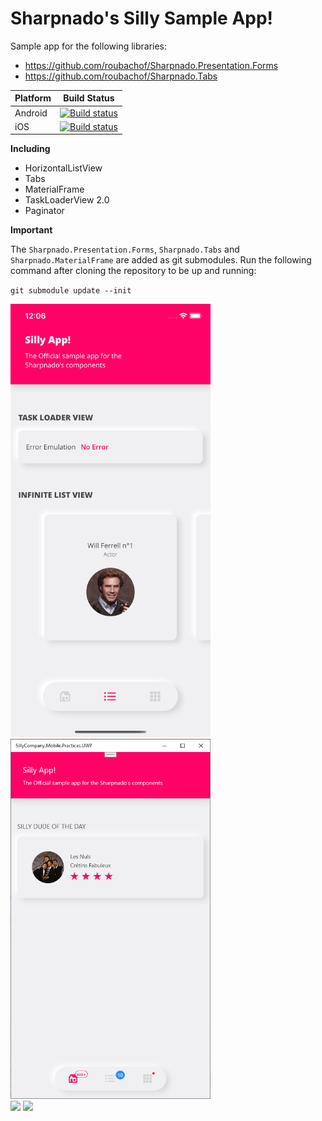 # Sharpnado's Silly Sample App!

Sample app for the following libraries:

* https://github.com/roubachof/Sharpnado.Presentation.Forms
* https://github.com/roubachof/Sharpnado.Tabs

| Platform | Build Status                                                                                                                             |
| -------- | ---------------------------------------------------------------------------------------------------------------------------------------- |
| Android  | [![Build status](https://build.appcenter.ms/v0.1/apps/23f44cf3-7656-4932-9d82-f654db6afc82/branches/master/badge)](https://appcenter.ms) |
| iOS      | [![Build status](https://build.appcenter.ms/v0.1/apps/ddd14409-1f42-4521-ae8d-6f9891de2714/branches/master/badge)](https://appcenter.ms) |

**Including**

* HorizontalListView
* Tabs
* MaterialFrame
* TaskLoaderView 2.0
* Paginator

**Important**

The `Sharpnado.Presentation.Forms`, `Sharpnado.Tabs` and `Sharpnado.MaterialFrame` are added as git submodules.
Run the following command after cloning the repository to be up and running:

`git submodule update --init`


<img src="__Docs__/ios_segmented_neu.png" width="320"  />  
<img src="__Docs__/bottom_tabs_uwp.png" width="320"  />  
<br />
<img src="__Docs__/dark_mode_ios.gif" width="320"  />  
<img src="__Docs__/dynamic_themes.gif" width="320"  /> 
